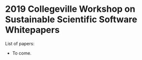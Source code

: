 # 2019 Collegeville Workshop on Sustainable Scientific Software Whitepapers

List of papers:
- To come.
